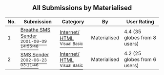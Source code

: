 ﻿<div align="center">

## All Submissions by Materialised

</div>

No.  | Submission | Category | By   | User Rating
---- | ---------- | -------- | ---- | -----------
1 | [Breathe SMS Sender<br /><sup>2001-06-09 14:55:48</sup>](https://github.com/Planet-Source-Code/materialised-breathe-sms-sender__1-23919) | [Internet/ HTML<br /><sup>Visual Basic</sup>](../ByCategory/internet-html__1-34.md) | Materialised | 4.4 (35 globes from 8 users)
2 | [SMS Sender<br /><sup>2002-06-23 03:11:46</sup>](https://github.com/Planet-Source-Code/materialised-sms-sender__1-36168) | [Internet/ HTML<br /><sup>Visual Basic</sup>](../ByCategory/internet-html__1-34.md) | Materialised | 4.2 (25 globes from 6 users)

